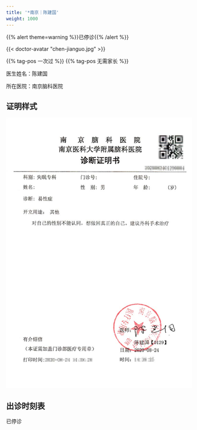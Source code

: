 ```yaml
---
title: '*南京｜陈建国'
weight: 1000
---
```


{{% alert theme=warning %}}已停诊{{% /alert %}}

{{< doctor-avatar "chen-jianguo.jpg" >}}

{{% tag-pos 一次过 %}} {{% tag-pos 无需家长 %}}

医生姓名：陈建国

所在医院：南京脑科医院

## 证明样式

![证明](proof.jpg)

## 出诊时刻表

已停诊
